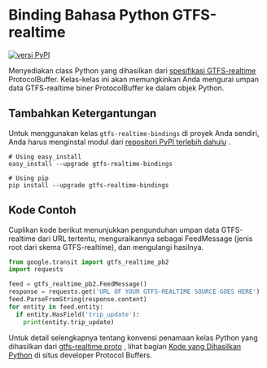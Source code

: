 # Binding Bahasa Python GTFS-realtime

[![versi PyPI](https://badge.fury.io/py/gtfs-realtime-bindings.svg)](http://badge.fury.io/py/gtfs-realtime-bindings)

Menyediakan class Python yang dihasilkan dari [spesifikasi GTFS-realtime](https://github.com/google/transit/tree/master/gtfs-realtime) ProtocolBuffer. Kelas-kelas ini akan memungkinkan Anda mengurai umpan data GTFS-realtime biner ProtocolBuffer ke dalam objek Python.

## Tambahkan Ketergantungan

Untuk menggunakan kelas `gtfs-realtime-bindings` di proyek Anda sendiri, Anda harus menginstal modul dari [repositori PyPI terlebih dahulu](https://pypi.python.org/pypi/gtfs-realtime-bindings) .

    # Using easy_install
    easy_install --upgrade gtfs-realtime-bindings

    # Using pip
    pip install --upgrade gtfs-realtime-bindings

## Kode Contoh

Cuplikan kode berikut menunjukkan pengunduhan umpan data GTFS-realtime dari URL tertentu, menguraikannya sebagai FeedMessage (jenis root dari skema GTFS-realtime), dan mengulangi hasilnya.

```python
from google.transit import gtfs_realtime_pb2
import requests

feed = gtfs_realtime_pb2.FeedMessage()
response = requests.get('URL OF YOUR GTFS-REALTIME SOURCE GOES HERE')
feed.ParseFromString(response.content)
for entity in feed.entity:
  if entity.HasField('trip_update'):
    print(entity.trip_update)
```

Untuk detail selengkapnya tentang konvensi penamaan kelas Python yang dihasilkan dari [gtfs-realtime.proto](https://github.com/google/transit/blob/master/gtfs-realtime/proto/gtfs-realtime.proto) , lihat bagian [Kode yang Dihasilkan Python](https://developers.google.com/protocol-buffers/docs/reference/python-generated) di situs developer Protocol Buffers.

